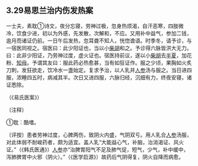 ## 3.29易思兰治内伤发热案

一士夫，素耽①诗文，夜分忘寝，劳神过极，忽身热烦渴，自汗恶寒，四肢微冷，饮食少进，初以为外感，先发散，次解和，不应。又用补中益气，参加二钱，逾月而诸证仍前。一日午后发热，忽耳聋不知人，恍惚谵语。时季冬，请予诊，与一宿医同视之。宿医曰：此少阳证也，当以小[柴胡](https://www.gmzyjc.com/read/bc/bc01-1.2.9.0.0.md)和之。予诊得六脉皆洪大无力。曰：此非少阳证，乃劳神过度，虚火证也。宿医持前议，遂以小[柴胡](https://www.gmzyjc.com/read/bc/bc01-1.2.9.0.0.md)去[半夏](https://www.gmzyjc.com/read/bc/bc16-0.1.1.0.0.md)，加花粉、[知母](https://www.gmzyjc.com/read/bc/bc03-0.1.2.0.0.md)。予谓其友曰：服此药必热愈甚，当有如狂证作。服之少顷，果胸如火炙刀刺，发狂欲走，饮冷水一盏始定。复求予治，以人乳并[人参](https://www.gmzyjc.com/read/bc/bc17-0.1.1.0.0.md)汤与服之。当日进四服，浓睡四五时，病减其半。次日又进四服，六脉归经，沉细有力，终夜安寝，诸证悉除。

（《易氏医案》）

〔注释〕

①耽：酷嗜。

〔评按〕患者劳神过度，心脾两伤，致阴火内盛，气阴双亏。用人乳合[人参](https://www.gmzyjc.com/read/bc/bc17-0.1.1.0.0.md)汤服，对此体弱不耐峻药者，颇为适宜。盖人乳“大能益心气，补脑，治消渴证、风火证。”（《韩氏医通》）[人参](https://www.gmzyjc.com/read/bc/bc17-0.1.1.0.0.md)亦“治脾胃阳气不足及肺气促，短气，少气，补中缓中，泻肺脾胃中火邪（阴火）。”（《医学启源》）故药后气阴得复，阴火自降而病愈。
